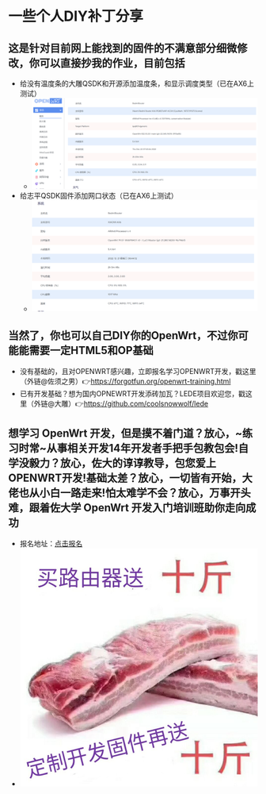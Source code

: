 # 一些个人DIY补丁分享
## 这是针对目前网上能找到的固件的不满意部分细微修改，你可以直接抄我的作业，目前包括
* 给没有温度条的大雕QSDK和开源添加温度条，和显示调度类型（已在AX6上测试）
  * ![lean](QQ图片20221228120906.png)
* 给志平QSDK固件添加网口状态（已在AX6上测试）
  * ![zhiping](QQ图片20221228120927.png)
## 当然了，你也可以自己DIY你的OpenWrt，不过你可能能需要一定HTML5和OP基础
* 没有基础的，且对OPENWRT感兴趣，立即报名学习OPENWRT开发，戳这里（外链@佐须之男）👉https://forgotfun.org/openwrt-training.html
* 已有开发基础？想为国内OPNEWRT开发添砖加瓦？LEDE项目欢迎您，戳这里（外链@大雕）👉https://github.com/coolsnowwolf/lede
## 想学习 OpenWrt 开发，但是摸不着门道？放心，~练习时常~从事相关开发14年开发者手把手包教包会!自学没毅力？放心，佐大的谆谆教导，包您爱上OPENWRT开发!基础太差？放心，一切皆有开始，大佬也从小白一路走来!怕太难学不会？放心，万事开头难，跟着佐大学 OpenWrt 开发入门培训班助你走向成功
* 报名地址：[点击报名](http://forgotfun.org/2018/04/openwrt-training-2018.html "报名")
* ![zhiping](QQ图片20221228122100.jpg)
